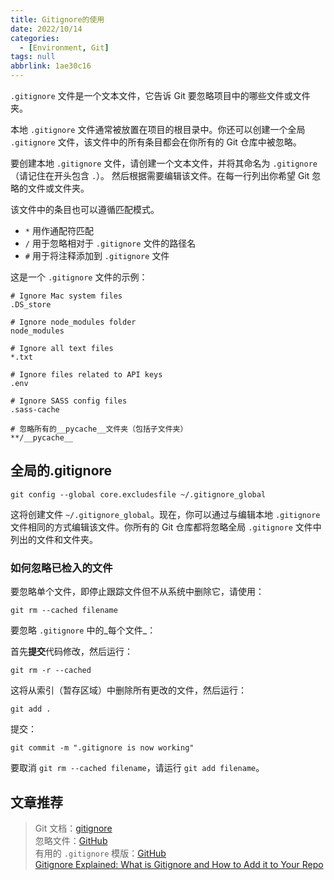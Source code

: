 ```yaml
---
title: Gitignore的使用
date: 2022/10/14
categories:
  - [Environment, Git]
tags: null
abbrlink: 1ae30c16
---
```




`.gitignore` 文件是一个文本文件，它告诉 Git 要忽略项目中的哪些文件或文件夹。

本地 `.gitignore` 文件通常被放置在项目的根目录中。你还可以创建一个全局 `.gitignore` 文件，该文件中的所有条目都会在你所有的 Git 仓库中被忽略。


要创建本地 `.gitignore` 文件，请创建一个文本文件，并将其命名为 `.gitignore`（请记住在开头包含 `.`）。 然后根据需要编辑该文件。在每一行列出你希望 Git 忽略的文件或文件夹。

该文件中的条目也可以遵循匹配模式。

*   `*` 用作通配符匹配
*   `/` 用于忽略相对于 `.gitignore` 文件的路径名
*   `#` 用于将注释添加到 `.gitignore` 文件

这是一个 `.gitignore` 文件的示例：

```
# Ignore Mac system files
.DS_store

# Ignore node_modules folder
node_modules

# Ignore all text files
*.txt

# Ignore files related to API keys
.env

# Ignore SASS config files
.sass-cache

# 忽略所有的__pycache__文件夹（包括子文件夹）
**/__pycache__

```
## 全局的.gitignore

```
git config --global core.excludesfile ~/.gitignore_global

```

这将创建文件 `~/.gitignore_global`。现在，你可以通过与编辑本地 `.gitignore` 文件相同的方式编辑该文件。你所有的 Git 仓库都将忽略全局 `.gitignore` 文件中列出的文件和文件夹。

### 如何忽略已检入的文件

要忽略单个文件，即停止跟踪文件但不从系统中删除它，请使用：

`git rm --cached filename`

要忽略 `.gitignore` 中的_每个文件_：

首先**提交**代码修改，然后运行：

`git rm -r --cached`

这将从索引（暂存区域）中删除所有更改的文件，然后运行：

`git add .`

提交：

`git commit -m ".gitignore is now working"`

要取消 `git rm --cached filename`，请运行 `git add filename`。

## 文章推荐
> Git 文档：[gitignore](https://git-scm.com/docs/gitignore)  
> 忽略文件：[GitHub](https://help.github.com/articles/ignoring-files/)  
> 有用的 `.gitignore` 模版：[GitHub](https://github.com/github/gitignore)  
> [Gitignore Explained: What is Gitignore and How to Add it to Your Repo](https://www.freecodecamp.org/news/gitignore-what-is-it-and-how-to-add-to-repo/)
